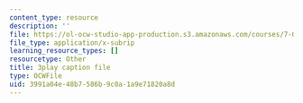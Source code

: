 ```yaml
---
content_type: resource
description: ''
file: https://ol-ocw-studio-app-production.s3.amazonaws.com/courses/7-016-introductory-biology-fall-2018/3991a04e48b7586b9c0a1a9e71820a8d_Ao-r2nsib_Y.vtt
file_type: application/x-subrip
learning_resource_types: []
resourcetype: Other
title: 3play caption file
type: OCWFile
uid: 3991a04e-48b7-586b-9c0a-1a9e71820a8d
---
```

